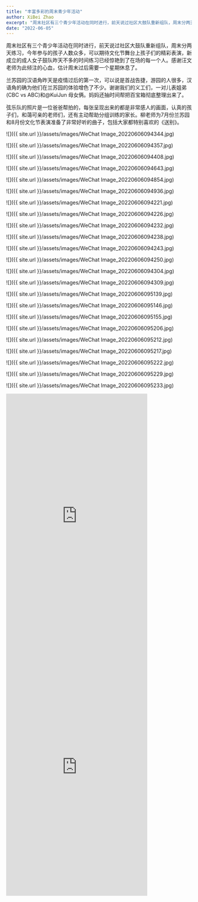 ```yaml
---
title: "丰富多彩的周末青少年活动"
author: XiBei Zhao
excerpt: "周末社区有三个青少年活动在同时进行，前天说过社区大鼓队重新组队，周末分两天练习，兰苏园的汉语角昨天是疫情过后的第一次，可以说是首战告捷，弦乐队的照片是一位爸爸帮拍的，每张呈现出来的都是非常感人的画面。"
date: "2022-06-05"
---
```


周末社区有三个青少年活动在同时进行，前天说过社区大鼓队重新组队，周末分两天练习，今年参与的孩子人数众多，可以期待文化节舞台上孩子们的精彩表演，新成立的成人女子鼓队昨天不多的时间练习已经惊艳到了在场的每一个人。感谢汪文老师为此倾注的心血，估计周末过后需要一个星期休息了。

兰苏园的汉语角昨天是疫情过后的第一次，可以说是首战告捷，游园的人很多，汉语角的确为他们在兰苏园的体验增色了不少。谢谢我们的义工们，一对儿表姐弟(CBC vs ABC)和@KuiJun 母女俩。妈妈还抽时间帮把百宝箱彻底整理出来了。

弦乐队的照片是一位爸爸帮拍的，每张呈现出来的都是非常感人的画面，认真的孩子们，和蔼可亲的老师们，还有主动帮助分组训练的家长。柳老师为7月份兰苏园和8月份文化节表演准备了非常好听的曲子，包括大家都特别喜欢的《送别》。

![]({{ site.url }}/assets/images/WeChat Image_20220606094344.jpg)

![]({{ site.url }}/assets/images/WeChat Image_20220606094357.jpg)

![]({{ site.url }}/assets/images/WeChat Image_20220606094408.jpg)

![]({{ site.url }}/assets/images/WeChat Image_20220606094643.jpg)

![]({{ site.url }}/assets/images/WeChat Image_20220606094854.jpg)

![]({{ site.url }}/assets/images/WeChat Image_20220606094936.jpg)

![]({{ site.url }}/assets/images/WeChat Image_20220606094221.jpg)

![]({{ site.url }}/assets/images/WeChat Image_20220606094226.jpg)

![]({{ site.url }}/assets/images/WeChat Image_20220606094232.jpg)

![]({{ site.url }}/assets/images/WeChat Image_20220606094238.jpg)

![]({{ site.url }}/assets/images/WeChat Image_20220606094243.jpg)

![]({{ site.url }}/assets/images/WeChat Image_20220606094250.jpg)

![]({{ site.url }}/assets/images/WeChat Image_20220606094304.jpg)

![]({{ site.url }}/assets/images/WeChat Image_20220606094309.jpg)

![]({{ site.url }}/assets/images/WeChat Image_20220606095139.jpg)

![]({{ site.url }}/assets/images/WeChat Image_20220606095146.jpg)

![]({{ site.url }}/assets/images/WeChat Image_20220606095155.jpg)

![]({{ site.url }}/assets/images/WeChat Image_20220606095206.jpg)

![]({{ site.url }}/assets/images/WeChat Image_20220606095212.jpg)

![]({{ site.url }}/assets/images/WeChat Image_20220606095217.jpg)

![]({{ site.url }}/assets/images/WeChat Image_20220606095222.jpg)

![]({{ site.url }}/assets/images/WeChat Image_20220606095229.jpg)

![]({{ site.url }}/assets/images/WeChat Image_20220606095233.jpg)

<iframe width="383" height="681" src="https://www.youtube.com/embed/rU_5REM-Smw" title="YouTube video player" frameborder="0" allow="accelerometer; autoplay; clipboard-write; encrypted-media; gyroscope; picture-in-picture" allowfullscreen></iframe>

<iframe width="383" height="681" src="https://www.youtube.com/embed/nOY4c7Ig3aM" title="YouTube video player" frameborder="0" allow="accelerometer; autoplay; clipboard-write; encrypted-media; gyroscope; picture-in-picture" allowfullscreen></iframe>
